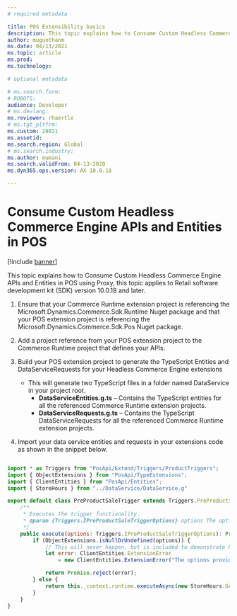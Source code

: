 ```yaml
---
# required metadata

title: POS Extensibility basics
description: This topic explains how to Consume Custom Headless Commerce Engine APIs and Entities in POS using Proxy.
author: mugunthanm
ms.date: 04/13/2021
ms.topic: article
ms.prod: 
ms.technology: 

# optional metadata

# ms.search.form: 
# ROBOTS: 
audience: Developer
# ms.devlang: 
ms.reviewer: rhaertle
# ms.tgt_pltfrm: 
ms.custom: 28021
ms.assetid: 
ms.search.region: Global
# ms.search.industry: 
ms.author: mumani
ms.search.validFrom: 04-13-2020
ms.dyn365.ops.version: AX 10.0.18

---
```


# Consume Custom Headless Commerce Engine APIs and Entities in POS

[!include [banner](../includes/banner.md)]

This topic explains how to Consume Custom Headless Commerce Engine APIs and Entities in POS using Proxy, this topic applies to Retail software development kit (SDK) version 10.0.18 and later.

1.	Ensure that your Commerce Runtime extension project is referencing the Microsoft.Dynamics.Commerce.Sdk.Runtime Nuget package and that your POS extension project is referencing the Microsoft.Dynamics.Commerce.Sdk.Pos Nuget package.
2.	Add a project reference from your POS extension project to the Commerce Runtime project that defines your APIs.
3.	Build your POS extension project to generate the TypeScript Entities and DataServiceRequests for your Headless Commerce Engine extensions
    
    + This will generate two TypeScript files in a folder named DataService in your project root.
        + **DataServiceEntities.g.ts** – Contains the TypeScript entities for all the referenced Commerce Runtime extension projects.
        + **DataServiceRequests.g.ts** – Contains the TypeScript DataServiceRequests for all the referenced Commerce Runtime extension projects.
4.	Import your data service entities and requests in your extensions code as shown in the snippet below.

```Javascript

import * as Triggers from "PosApi/Extend/Triggers/ProductTriggers";
import { ObjectExtensions } from "PosApi/TypeExtensions";
import { ClientEntities } from "PosApi/Entities";
import { StoreHours } from "../DataService/DataService.g"

export default class PreProductSaleTrigger extends Triggers.PreProductSaleTrigger {
    /**
     * Executes the trigger functionality.
     * @param {Triggers.IPreProductSaleTriggerOptions} options The options provided to the trigger.
     */
    public execute(options: Triggers.IPreProductSaleTriggerOptions): Promise<ClientEntities.ICancelable> {
        if (ObjectExtensions.isNullOrUndefined(options)) {
            // This will never happen, but is included to demonstrate how to return a rejected promise when validation fails.
            let error: ClientEntities.ExtensionError
                = new ClientEntities.ExtensionError("The options provided to the PreProductSaleTrigger were invalid. Please select a product and try again.");

            return Promise.reject(error);
        } else {
            return this._context.runtime.executeAsync(new StoreHours.GetStoreDaysByStoreRequest<StoreHours.GetStoreDaysByStoreResponse>(0));
        }
    }
}
```